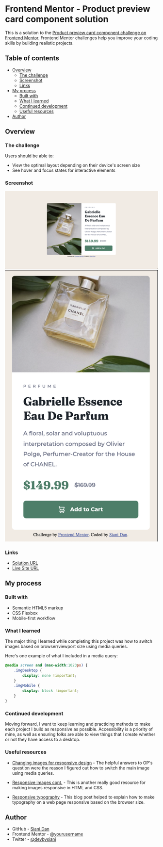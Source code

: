 # Frontend Mentor - Product preview card component solution

This is a solution to the [Product preview card component challenge on Frontend Mentor](https://www.frontendmentor.io/challenges/product-preview-card-component-GO7UmttRfa). Frontend Mentor challenges help you improve your coding skills by building realistic projects. 

## Table of contents

- [Overview](#overview)
  - [The challenge](#the-challenge)
  - [Screenshot](#screenshot)
  - [Links](#links)
- [My process](#my-process)
  - [Built with](#built-with)
  - [What I learned](#what-i-learned)
  - [Continued development](#continued-development)
  - [Useful resources](#useful-resources)
- [Author](#author)


## Overview

### The challenge

Users should be able to:

- View the optimal layout depending on their device's screen size
- See hover and focus states for interactive elements

### Screenshot

![Desktop](./screenshot-desktop.png)
![Mobile](./screenshot-mobile.png)

### Links

- [Solution URL](https://www.frontendmentor.io/solutions/responsive-product-preview-card-using-flexbox-vNWyrk-edq)
- [Live Site URL](https://sianidan.github.io/Product-Preview-Card/)

## My process

### Built with

- Semantic HTML5 markup
- CSS Flexbox
- Mobile-first workflow

### What I learned

The major thing I learned while completing this project was how to switch images based on browser/viewport size using media queries.

Here's one example of what I included in a media query:

```css
@media screen and (max-width:1023px) {
    .imgDesktop { 
        display: none !important;
    }
    .imgMobile { 
        display: block !important;
    }
}
```

### Continued development

Moving forward, I want to keep learning and practicing methods to make each project I build as responsive as possible. Accessibility is a priority of mine, as well as ensuring folks are able to view things that I create whether or not they have access to a desktop.

### Useful resources

- [Changing images for responsive design](https://stackoverflow.com/questions/52172451/media-queries-to-change-image) - The helpful answers to OP's question were the reason I figured out how to switch the main image using media queries.

- [Responsive images cont.](https://css-tricks.com/responsive-images-css/) - This is another really good resource for making images responsive in HTML and CSS. 

- [Responsive typography](https://stevenloria.com/responsive-typography/#:~:text=Responsive%20Typography%20Using%20Modern%20CSS%201%20Recommended%3A%20PostCSS,Typographic%20Scale%20-%20Primer%20on%20modular%20scales%20) - This blog post helped to explain how to make typography on a web page responsive based on the browser size.

## Author

- GitHub - [Siani Dan](https://github.com/sianidan)
- Frontend Mentor - [@yourusername](https://www.frontendmentor.io/profile/sianidan)
- Twitter - [@devbysiani](https://www.twitter.com/devbysiani)

